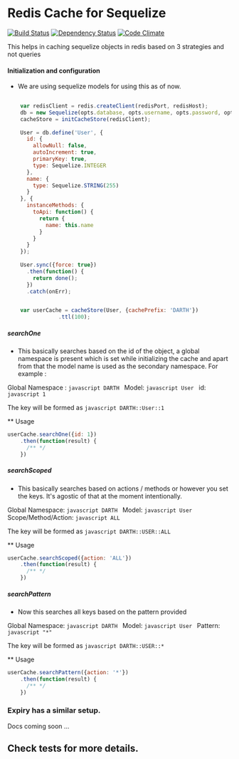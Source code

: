 # Redis Cache for Sequelize

[![Build Status](https://travis-ci.org/sladebot/redis-cache-sequelize.svg?branch=master)](https://travis-ci.org/sladebot/redis-cache-sequelize) [![Dependency Status](https://david-dm.org/sladebot/redis-cache-sequelize.svg)](https://david-dm.org/sladebot/redis-cache-sequelize.svg) [![Code Climate](https://codeclimate.com/github/sladebot/redis-cache-sequelize/badges/gpa.svg)](https://codeclimate.com/github/sladebot/redis-cache-sequelize)


This helps in caching sequelize objects in redis based on 3 strategies and not queries


#### Initialization and configuration

- We are using sequelize models for using this as of now.

```javascript
	
	var redisClient = redis.createClient(redisPort, redisHost);
    db = new Sequelize(opts.database, opts.username, opts.password, opts);
    cacheStore = initCacheStore(redisClient);
    
    User = db.define('User', {
      id: {
        allowNull: false,
        autoIncrement: true,
        primaryKey: true,
        type: Sequelize.INTEGER
      }, 
      name: {
        type: Sequelize.STRING(255)
      }
    }, {
      instanceMethods: {
        toApi: function() {
          return {
            name: this.name
          }
        }
      }
    });
    
    User.sync({force: true})
      .then(function() {
        return done();
      })
      .catch(onErr);


	var userCache = cacheStore(User, {cachePrefix: 'DARTH'})
                .ttl(100);

```

##### searchOne

* This basically searches based on the id of the object, a global namespace is present which is set while initializing the cache and apart from that the model name is used as the secondary namespace. For example : 

Global Namespace : ```javascript DARTH ```
Model: ```javascript User ```
id: ```javascript 1 ```

The key will be formed as ```javascript DARTH::User::1 ```

** Usage

```javascript
userCache.searchOne({id: 1})
    .then(function(result) {  
      /** */
    })
```

##### searchScoped

* This basically searches based on actions / methods or however you set the keys. It's agostic of that at the moment intentionally.

Global Namespace:    ```javascript DARTH ```
Model:               ```javascript User ```
Scope/Method/Action: ```javascript ALL ```

The key will be formed as ```javascript DARTH::USER::ALL ```

** Usage

```javascript
userCache.searchScoped({action: 'ALL'})
    .then(function(result) {  
      /** */
    })
```

##### searchPattern

* Now this searches all keys based on the pattern provided

Global Namespace:    ```javascript DARTH ```
Model:               ```javascript User ```
Pattern:             ```javascript "*" ```

The key will be formed as ```javascript DARTH::USER::* ```

** Usage

```javascript
userCache.searchPattern({action: '*'})
    .then(function(result) {  
      /** */
    })
```

### Expiry has a similar setup. 
Docs coming soon ...


## Check tests for more details. 
